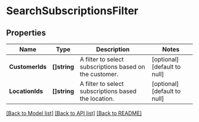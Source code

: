 # SearchSubscriptionsFilter

## Properties
Name | Type | Description | Notes
------------ | ------------- | ------------- | -------------
**CustomerIds** | **[]string** | A filter to select subscriptions based on the customer. | [optional] [default to null]
**LocationIds** | **[]string** | A filter to select subscriptions based the location. | [optional] [default to null]

[[Back to Model list]](../README.md#documentation-for-models) [[Back to API list]](../README.md#documentation-for-api-endpoints) [[Back to README]](../README.md)

